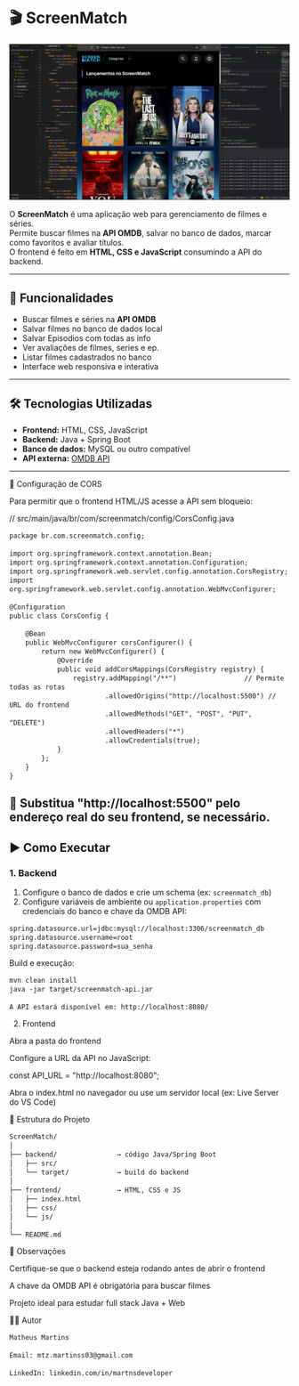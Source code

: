 # 🎬 ScreenMatch

![ScreenMatch](https://raw.githubusercontent.com/MartnsDev/Screenmatch-Web/main/Screenmatch.png)

O **ScreenMatch** é uma aplicação web para gerenciamento de filmes e séries.  
Permite buscar filmes na **API OMDB**, salvar no banco de dados, marcar como favoritos e avaliar títulos.  
O frontend é feito em **HTML, CSS e JavaScript** consumindo a API do backend.

---

## 📌 Funcionalidades

- Buscar filmes e séries na **API OMDB**  
- Salvar filmes no banco de dados local  
- Salvar Episodios com todas as info
- Ver avaliações de filmes, series e ep. 
- Listar filmes cadastrados no banco  
- Interface web responsiva e interativa  

---

## 🛠️ Tecnologias Utilizadas

- **Frontend:** HTML, CSS, JavaScript  
- **Backend:** Java + Spring Boot  
- **Banco de dados:** MySQL ou outro compatível  
- **API externa:** [OMDB API](http://www.omdbapi.com/)  

---

🔹 Configuração de CORS

Para permitir que o frontend HTML/JS acesse a API sem bloqueio:

// src/main/java/br/com/screenmatch/config/CorsConfig.java
```
package br.com.screenmatch.config;

import org.springframework.context.annotation.Bean;
import org.springframework.context.annotation.Configuration;
import org.springframework.web.servlet.config.annotation.CorsRegistry;
import org.springframework.web.servlet.config.annotation.WebMvcConfigurer;

@Configuration
public class CorsConfig {

    @Bean
    public WebMvcConfigurer corsConfigurer() {
        return new WebMvcConfigurer() {
            @Override
            public void addCorsMappings(CorsRegistry registry) {
                registry.addMapping("/**")                 // Permite todas as rotas
                        .allowedOrigins("http://localhost:5500") // URL do frontend
                        .allowedMethods("GET", "POST", "PUT", "DELETE")
                        .allowedHeaders("*")
                        .allowCredentials(true);
            }
        };
    }
}
```

🔹 Substitua "http://localhost:5500" pelo endereço real do seu frontend, se necessário.
---
## ▶️ Como Executar

### 1. Backend

1. Configure o banco de dados e crie um schema (ex: `screenmatch_db`)  
2. Configure variáveis de ambiente ou `application.properties` com credenciais do banco e chave da OMDB API:

```properties
spring.datasource.url=jdbc:mysql://localhost:3306/screenmatch_db
spring.datasource.username=root
spring.datasource.password=sua_senha
```

Build e execução:
```
mvn clean install
java -jar target/screenmatch-api.jar

A API estará disponível em: http://localhost:8080/
```

2. Frontend

Abra a pasta do frontend

Configure a URL da API no JavaScript:

const API_URL = "http://localhost:8080";


Abra o index.html no navegador ou use um servidor local (ex: Live Server do VS Code)

🔹 Estrutura do Projeto

```
ScreenMatch/
│
├── backend/               → código Java/Spring Boot
│   ├── src/
│   └── target/            → build do backend
│
├── frontend/              → HTML, CSS e JS
│   ├── index.html
│   ├── css/
│   └── js/
│
└── README.md
```
🔹 Observações

Certifique-se que o backend esteja rodando antes de abrir o frontend

A chave da OMDB API é obrigatória para buscar filmes

Projeto ideal para estudar full stack Java + Web

👨‍💻 Autor

```
Matheus Martins

Email: mtz.martinss03@gmail.com

LinkedIn: linkedin.com/in/martnsdeveloper
```
